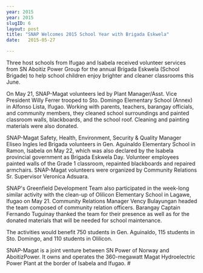```yaml
---
year: 2015
year: 2015
slugID: 6
layout: post
title: "SNAP Welcomes 2015 School Year with Brigada Eskwela"
date:   2015-05-27 

---
```

Three host schools from Ifugao and Isabela received volunteer services from SN Aboitiz Power Group for the annual Brigada Eskwela (School Brigade) to help school children enjoy brighter and cleaner classrooms this June.


On May 21, SNAP-Magat volunteers led by Plant Manager/Asst. Vice President Willy Ferrer trooped to Sto. Domingo Elementary School (Annex) in Alfonso Lista, Ifugao. Working with parents, teachers, barangay officials, and community members, they cleaned school surroundings and painted classroom walls, blackboards, and the school roof. Cleaning and painting materials were also donated.  


SNAP-Magat Safety, Health, Environment, Security & Quality Manager Eliseo Ingles led Brigada volunteers in Gen. Aguinaldo Elementary School in Ramon, Isabela on May 22, which was also declared by the Isabela provincial government as Brigada Eskwela Day. Volunteer employees painted walls of the Grade 1 classroom, repainted blackboards and repaired armchairs.  SNAP-Magat volunteers were organized by Community Relations Sr. Supervisor Veronica Adsuara.


SNAP's Greenfield Development Team also participated in the week-long similar activity with the clean-up of Olilicon Elementary School in Lagawe, Ifugao on May 21. Community Relations Manager Vency Bulayungan headed the team composed of community relation officers. Barangay Captain Fernando Tuguinay thanked the team for their presence as well as for the donated materials that will be needed for school maintenance.


The activities would benefit 750 students in Gen. Aguinaldo, 115 students in Sto. Domingo, and 110 students in Olilicon.


SNAP-Magat is a joint venture between SN Power of Norway and AboitizPower. It owns and operates the 360-megawatt Magat Hydroelectric Power Plant at the border of Isabela and Ifugao. #
